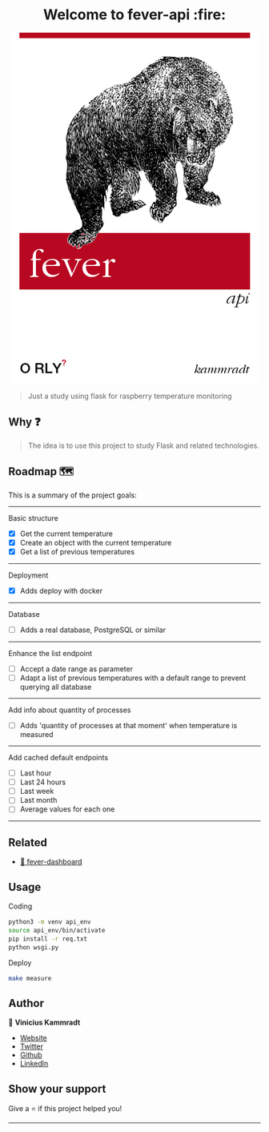 <h1 align="center">Welcome to fever-api :fire: </h1>

<p align="center">
  <img src="./.images/fever-api.png" />
</p>

> Just a study using flask for raspberry temperature monitoring

## Why ❓

> The idea is to use this project to study Flask and related technologies.

## Roadmap 🗺️
This is a summary of the project goals:

---
Basic structure
- [x]  Get the current temperature
- [x]  Create an object with the current temperature
- [x]  Get a list of previous temperatures
---

Deployment
- [x]  Adds deploy with docker
---

Database
- [ ] Adds a real database, PostgreSQL or similar
---

Enhance the list endpoint
- [ ]  Accept a date range as parameter
- [ ]  Adapt a list of previous temperatures with a default range to prevent querying all database
---

Add info about quantity of processes
- [ ]  Adds 'quantity of processes at that moment' when temperature is measured
---

Add cached default endpoints

- [ ]  Last hour
- [ ]  Last 24 hours
- [ ]  Last week
- [ ]  Last month
- [ ]  Average values for each one
---

## Related
- [🚒 fever-dashboard](https://github.com/C41949/fever-dashboard)

## Usage

Coding
```sh
python3 -m venv api_env
source api_env/bin/activate
pip install -r req.txt
python wsgi.py
```

Deploy
```sh
make measure
```

## Author

👤 **Vinicius Kammradt**

* [Website](https://kammradt.now.sh)
* [Twitter](https://twitter.com/kammzinho)
* [Github](https://github.com/kammradt)
* [LinkedIn](https://linkedin.com/in/vinicius-kammradt)

## Show your support

Give a ⭐️ if this project helped you!

***
